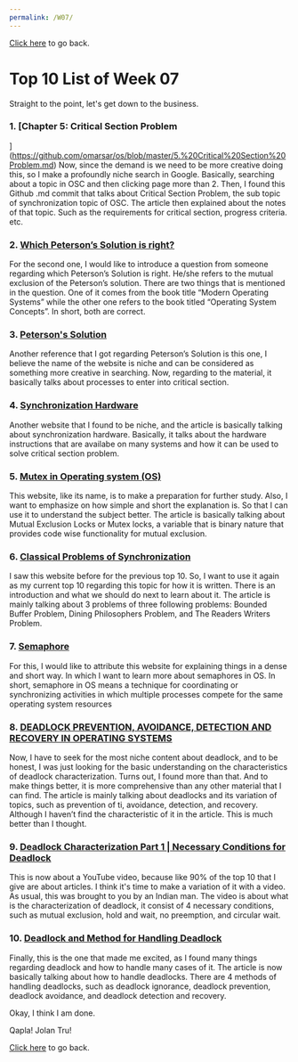 ```yaml
---
permalink: /W07/
---
```


[Click here](README.md) to go back.

# Top 10 List of Week 07

Straight to the point, let's get down to the business.

### 1. [Chapter 5: Critical Section Problem
](https://github.com/omarsar/os/blob/master/5.%20Critical%20Section%20Problem.md)
Now, since the demand is we need to be more creative doing this, so I make a profoundly niche search in Google. Basically, searching about a topic in OSC and then clicking page more than 2. Then, I found this Github .md commit that talks about Critical Section Problem, the sub topic of synchronization topic of OSC. The article then explained about the notes of that topic. Such as the requirements for critical section, progress criteria. etc.

### 2. [Which Peterson’s Solution is right?](https://cs.stackexchange.com/questions/98807/which-peterson-s-solution-is-right)
For the second one, I would like to introduce a question from someone regarding which Peterson’s Solution is right. He/she refers to the mutual exclusion of the Peterson’s solution. There are two things that is mentioned in the question. One of it comes from the book title “Modern Operating Systems” while the other one refers to the book titled “Operating System Concepts”. In short, both are correct.

### 3. [Peterson's Solution](https://scanftree.com/operating-system/peterson-solution)
Another reference that I got regarding Peterson’s Solution is this one, I believe the name of the website is niche and can be considered as something more creative in searching. Now, regarding to the material, it basically talks about processes to enter into critical section.

### 4. [Synchronization Hardware](https://basicittopic.com/synchronization-hardware/)
Another website that I found to be niche, and the article is basically talking about synchronization hardware. Basically, it talks about the hardware instructions that are availabe on many systems and how it can be used to solve critical section problem.

### 5. [Mutex in Operating system (OS)](https://prepinsta.com/operating-systems/mutex/)
This website, like its name, is to make a preparation for further study. Also, I want to emphasize on how simple and short the explanation is. So that I can use it to understand the subject better. The article is basically talking about Mutual Exclusion Locks or Mutex locks, a variable that is binary nature that provides code wise functionality for mutual exclusion.

### 6. [Classical Problems of Synchronization](https://www.studytonight.com/operating-system/classical-problems-of-synchronization) 
I saw this website before for the previous top 10. So, I want to use it again as my current top 10 regarding this topic for how it is written. There is an introduction and what we should do next to learn about it. The article is mainly talking about 3 problems of three following problems: Bounded Buffer Problem, Dining Philosophers Problem, and The Readers Writers Problem.

### 7. [Semaphore](https://whatis.techtarget.com/definition/semaphore)
For this, I would like to attribute this website for explaining things in a dense and short way. In which I want to learn more about semaphores in OS. In short, semaphore in OS means a technique for coordinating or synchronizing activities in which multiple processes compete for the same operating system resources

### 8. [DEADLOCK PREVENTION, AVOIDANCE, DETECTION AND RECOVERY IN OPERATING SYSTEMS](https://javajee.com/deadlock-prevention-avoidance-detection-and-recovery-in-operating-systems)
Now, I have to seek for the most niche content about deadlock, and to be honest, I was just looking for the basic understanding on the characteristics of deadlock characterization. Turns out, I found more than that. And to make things better, it is more comprehensive than any other material that I can find. The article is mainly talking about deadlocks and its variation of topics, such as prevention of ti, avoidance, detection, and recovery. Although I haven’t find the characteristic of it in the article. This is much better than I thought.

### 9. [Deadlock Characterization Part 1 | Necessary Conditions for Deadlock](https://www.youtube.com/watch?v=23xp51q2LP0)
This is now about a YouTube video, because like 90% of the top 10 that I give are about articles. I think it's time to make a variation of it with a video. As usual, this was brought to you  by an Indian man. The video is about what is the characterization of deadlock, it consist of 4 necessary conditions, such as mutual exclusion,  hold and wait, no preemption, and circular wait.

### 10. [Deadlock and Method for Handling Deadlock](https://www.includehelp.com/operating-systems/deadlock-and-method-for-handling-deadlock.aspx)
Finally, this is the one that made me excited, as I found many things regarding deadlock and how to handle many cases of it. The article is now basically talking about how to handle deadlocks. There are 4 methods of handling deadlocks, such as deadlock ignorance, deadlock prevention, deadlock avoidance, and deadlock detection and recovery.

Okay, I think I am done.

Qapla! Jolan Tru!


[Click here](README.md) to go back.
